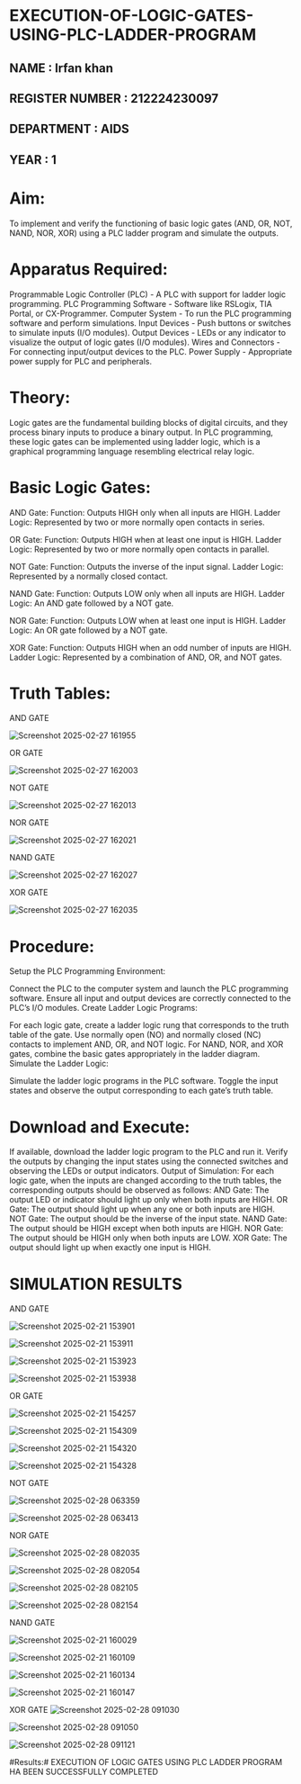 # EXECUTION-OF-LOGIC-GATES-USING-PLC-LADDER-PROGRAM


 ## NAME : Irfan khan 
 ## REGISTER NUMBER : 212224230097
 ## DEPARTMENT : AIDS
 ## YEAR : 1

 
# Aim:
To implement and verify the functioning of basic logic gates (AND, OR, NOT, NAND, NOR, XOR) using a PLC ladder program and simulate the outputs.

# Apparatus Required:
Programmable Logic Controller (PLC) - A PLC with support for ladder logic programming.
PLC Programming Software - Software like RSLogix, TIA Portal, or CX-Programmer.
Computer System - To run the PLC programming software and perform simulations.
Input Devices - Push buttons or switches to simulate inputs (I/O modules).
Output Devices - LEDs or any indicator to visualize the output of logic gates (I/O modules).
Wires and Connectors - For connecting input/output devices to the PLC.
Power Supply - Appropriate power supply for PLC and peripherals.


# Theory:
Logic gates are the fundamental building blocks of digital circuits, and they process binary inputs to produce a binary output. In PLC programming, these logic gates can be implemented using ladder logic, which is a graphical programming language resembling electrical relay logic.

# Basic Logic Gates:
AND Gate:
Function: Outputs HIGH only when all inputs are HIGH.
Ladder Logic: Represented by two or more normally open contacts in series.


OR Gate:
Function: Outputs HIGH when at least one input is HIGH.
Ladder Logic: Represented by two or more normally open contacts in parallel.


NOT Gate:
Function: Outputs the inverse of the input signal.
Ladder Logic: Represented by a normally closed contact.


NAND Gate:
Function: Outputs LOW only when all inputs are HIGH.
Ladder Logic: An AND gate followed by a NOT gate.


NOR Gate:
Function: Outputs LOW when at least one input is HIGH.
Ladder Logic: An OR gate followed by a NOT gate.


XOR Gate:
Function: Outputs HIGH when an odd number of inputs are HIGH.
Ladder Logic: Represented by a combination of AND, OR, and NOT gates.

# Truth Tables:

AND GATE


![Screenshot 2025-02-27 161955](https://github.com/user-attachments/assets/e93c39af-aa9f-49df-a1a8-c1497eb9b7e7)


OR GATE


![Screenshot 2025-02-27 162003](https://github.com/user-attachments/assets/21b30d36-6a02-4b82-9023-666c427ad354)

NOT GATE


![Screenshot 2025-02-27 162013](https://github.com/user-attachments/assets/238a8d5f-6a02-4690-8b27-5e06ac418c02)

NOR GATE


![Screenshot 2025-02-27 162021](https://github.com/user-attachments/assets/8c99dfd8-8172-4765-b88e-65ef8fdd3f8d)

NAND GATE


![Screenshot 2025-02-27 162027](https://github.com/user-attachments/assets/dd7b9bac-3383-4d2b-98d3-04c3ab96a835)

XOR GATE


![Screenshot 2025-02-27 162035](https://github.com/user-attachments/assets/2be1239d-3f1b-4485-8642-41ca90bf42d7)


# Procedure:
Setup the PLC Programming Environment:

Connect the PLC to the computer system and launch the PLC programming software.
Ensure all input and output devices are correctly connected to the PLC’s I/O modules.
Create Ladder Logic Programs:

For each logic gate, create a ladder logic rung that corresponds to the truth table of the gate.
Use normally open (NO) and normally closed (NC) contacts to implement AND, OR, and NOT logic.
For NAND, NOR, and XOR gates, combine the basic gates appropriately in the ladder diagram.
Simulate the Ladder Logic:

Simulate the ladder logic programs in the PLC software.
Toggle the input states and observe the output corresponding to each gate’s truth table.
# Download and Execute:

If available, download the ladder logic program to the PLC and run it.
Verify the outputs by changing the input states using the connected switches and observing the LEDs or output indicators.
Output of Simulation:
For each logic gate, when the inputs are changed according to the truth tables, the corresponding outputs should be observed as follows:
AND Gate: The output LED or indicator should light up only when both inputs are HIGH.
OR Gate: The output should light up when any one or both inputs are HIGH.
NOT Gate: The output should be the inverse of the input state.
NAND Gate: The output should be HIGH except when both inputs are HIGH.
NOR Gate: The output should be HIGH only when both inputs are LOW.
XOR Gate: The output should light up when exactly one input is HIGH.


# SIMULATION RESULTS 

AND GATE 


![Screenshot 2025-02-21 153901](https://github.com/user-attachments/assets/aab1c7f1-1544-4604-a5c1-045a05c48dd1)

![Screenshot 2025-02-21 153911](https://github.com/user-attachments/assets/84ad33d9-2c22-48e6-9837-5b28bc4fe865)

![Screenshot 2025-02-21 153923](https://github.com/user-attachments/assets/22eea8d6-266f-4875-b344-096f4b9c5652)

![Screenshot 2025-02-21 153938](https://github.com/user-attachments/assets/b566e9cf-8f28-4468-b090-f683824d0d9d)

OR GATE

![Screenshot 2025-02-21 154257](https://github.com/user-attachments/assets/7e3eb5f8-3de8-40c4-bbcb-ed1242faa7ea)

![Screenshot 2025-02-21 154309](https://github.com/user-attachments/assets/12472aa6-9745-4c21-a987-fe267202ac15)

![Screenshot 2025-02-21 154320](https://github.com/user-attachments/assets/d6213bcb-6c69-4384-9327-a661c9e70370)

![Screenshot 2025-02-21 154328](https://github.com/user-attachments/assets/dd797580-7867-48c6-8cd8-837c0f89aed9)

NOT GATE

![Screenshot 2025-02-28 063359](https://github.com/user-attachments/assets/8ea729cc-0753-4bd1-8c34-3e68121158e4)

![Screenshot 2025-02-28 063413](https://github.com/user-attachments/assets/7526e3bb-178f-42aa-9080-9fd64d41f718)

NOR GATE

![Screenshot 2025-02-28 082035](https://github.com/user-attachments/assets/e7d4a68f-cd8b-4c9d-b227-28e7293925cc)

![Screenshot 2025-02-28 082054](https://github.com/user-attachments/assets/8135f548-d5cd-4bf8-917b-1758c269eb84)

![Screenshot 2025-02-28 082105](https://github.com/user-attachments/assets/471afc08-7a65-4423-9505-abc983306906)

![Screenshot 2025-02-28 082154](https://github.com/user-attachments/assets/f0a63cd6-b9a7-4604-b69b-8b33a97d0d4d)



NAND GATE

![Screenshot 2025-02-21 160029](https://github.com/user-attachments/assets/5876c8d6-36df-44e1-9db8-0c271075285a)

![Screenshot 2025-02-21 160109](https://github.com/user-attachments/assets/8a9827e5-5c6c-4509-af48-e044f1e3c14d)

![Screenshot 2025-02-21 160134](https://github.com/user-attachments/assets/af7d4396-08a2-4f0b-858c-d3f29aeb47e7)

![Screenshot 2025-02-21 160147](https://github.com/user-attachments/assets/00bbfcb0-3ede-4667-b8e6-0ab5d4e764eb)


XOR GATE
![Screenshot 2025-02-28 091030](https://github.com/user-attachments/assets/a7cbdfe8-6cac-4c4b-bf95-fd8048df475c)

![Screenshot 2025-02-28 091050](https://github.com/user-attachments/assets/de73df54-29c5-43bd-94a6-3e7271b3d400)

![Screenshot 2025-02-28 091121](https://github.com/user-attachments/assets/f6543ae6-34fe-4e19-82ed-e1d201b792af)

#Results:# 
      EXECUTION OF LOGIC GATES USING PLC LADDER PROGRAM HA BEEN SUCCESSFULLY COMPLETED 


